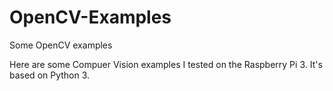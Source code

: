 # OpenCV-Examples
Some OpenCV examples

Here are some Compuer Vision examples I tested on the Raspberry Pi 3.
It's based on Python 3.

